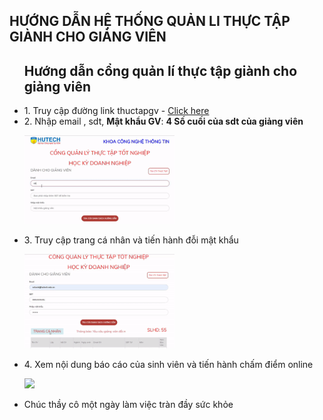 <h2>HƯỚNG DẪN HỆ THỐNG QUẢN LI THỰC TẬP GIÀNH CHO GIẢNG VIÊN</h2>
    <ul><h2>Hướng dẫn cổng quản lí thực tập giành cho giảng viên</h2>
        <li>1. Truy cập đường link thuctapgv - <a href="https://ithutech.github.io/thuctapgv/">Click here</a></li>
        <li>2. Nhập email , sdt, <strong>Mật khẩu GV</strong>: <b>4 Số cuối của sdt của giảng viên</b>  <br><p> <img src="https://github.com/luonghieu184/thuctapgv-update/blob/master/ezgif.com-video-to-gif%20(3).gif" width="50%" </img></p></li>
        <li>3. Truy cập trang cá nhân và tiến hành đỗi mật khẩu<p> <img src="https://github.com/luonghieu184/thuctapgv-update/blob/master/ezgif.com-video-to-gif%20(4).gif" width="50%" </img></p></li>
        <li>4. Xem nội dung báo cáo của sinh viên và tiến hành chấm điểm online<p> <img src="https://github.com/luonghieu184/thuctapgv-update/blob/master/ezgif.com-video-to-gif%20(5).gif" width="50%" </img></p></li>
        <li>Chúc thầy cô một ngày làm việc tràn đầy sức khỏe</li>
    </ul>
